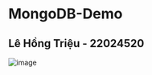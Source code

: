 # MongoDB-Demo

## Lê Hồng Triệu - 22024520
![image](https://github.com/user-attachments/assets/d87e911f-0f31-4162-8686-bdba312dcaa9)
